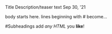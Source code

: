 Title
Description/teaser text
Sep 30, '21

body starts here.
lines beginning with # become...

#Subheadings
add <i>any HTML</i> you <b>like</b>!
